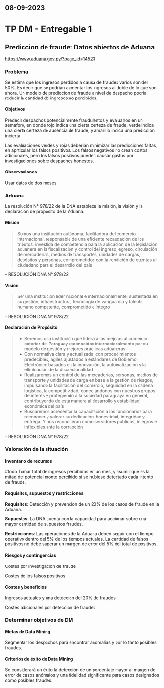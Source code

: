 08-09-2023
---
# TP DM - Entregable 1

## Prediccion de fraude: Datos abiertos de Aduana
https://www.aduana.gov.py/?page_id=14523

### Problema
Se estima que los ingresos perdidos a causa de fraudes varios son del 50%. Es decir que se podrian aumentar los ingresos al doble de lo que son ahora. Un modelo de prediccion de fraude a nivel de despacho podria reducir la cantidad de ingresos no percibidos.

#### Objetivos
Predecir despachos potencialmente fraudulentos y evaluarlos en un semaforo, en donde rojo indica una cierta certeza de fraude, verde indica una cierta certeza de ausencia de fraude, y amarillo indica una prediccion incierta.

Las evaluaciones verdes y rojas deberian minimizar las predicciones faltas, en aprticular los falsos positivos. Los falsos negativos no crean costos adicionales, pero los falsos positivos pueden causar gastos por investigaciones sobre despachos honestos.

#### Observaciones
Usar datos de dos meses

### Aduana
La resolución N° 978/22 de la DNA establece la misión, la visión y la declaración de propósito de la Aduana.

#### Misión
> Somos una institución autónoma, facilitadora del comercio internacional, responsable de una eficiente recaudación de los tributos, investida de competencia para la aplicación de la legislación aduanera en la fiscalización y control del ingreso, egreso, circulación de mercaderías, medios de transportes, unidades de cargas, depósitos y personas, comprometidos con la rendición de cuentas al ciudadano para el desarrollo del país

\- RESOLUCIÓN DNA N° 978/22

#### Visión
> Ser una institución líder nacional e internacionalmente, sustentada en su gestión, infraestructura, tecnologia de vanguardia y talento humano competente, comprometido e íntegro

\- RESOLUCIÓN DNA N° 978/22

#### Declaración de Propósito
> - Seremos una institución que liderará las mejoras al comercio exterior del Paraguay reconocidos internacionalmente por su modelo de gestión y mejores prácticas aduaneras
> - Con normativa clara y actualizada, con procedimientos predecibles, ágiles ajustados a estándares de Gobiemo Electrónico basados en la innovación, la automatización y la eliminación de la discrecionalidad
> - Realizaremos un control de las mercaderías, personas, medios de transporte y unidades de carga en base a la gestión de riesgos, impulsando la facilitación del comercio, seguridad en la cadena logística, la competitividad, conectándonos con nuestros grupos de interés y protegiendo a Ia sociedad paraguaya en general, contribuyendo de esta manera al desarrollo y estabilidad económica del país
> - Buscaremos acrecentar la capacitación a los funcionarios para reconoccr y valorar su dedicación, honestidad, intcgridad y entrega. Y nos reconocerán como servidores públicos, íntegros e inflexibles ante la corrupción

\- RESOLUCIÓN DNA N° 978/22

### Valoración de la situación
#### Inventario de recursos
#todo Tomar total de ingresos percibidos en un mes, y asumir que es la mitad del potencial monto percibido si se hubiese detectado cada intento de fraude.

#### Requisitos, supuestos y restricciones
**Requisitos**: Detección y prevencion de un 20% de los casos de fraude en la Aduana.

**Supuestos**: La DNA cuenta con la capacidad para accionar sobre una mayor cantidad de supuestos fraudes.

**Restricciones**: Las operaciones de la Aduana deben seguir con el tiempo operativo dentro del 5% de los tiempos actuales. La cantidad de falsos positivos no debe superar un margen de error del 5% del total de positivos. 

#### Riesgos y contingencias
Costes por investigacion de fraude

Costes de los falsos positivos

#### Costes y beneficios
Ingresos actuales y una deteccion del 20% de fraudes

Costes adicionales por deteccion de fraudes

### Determinar objetivos de DM
#### Metas de Data Mining
Segmentar los despachos para encontrar anomalías y por lo tanto posibles fraudes.

#### Criterios de éxito de Data Mining
Se considerará un éxito la detección de un porcentaje mayor al margen de error de casos anómalos y una fidelidad significante para casos designados como posibles fraudes.